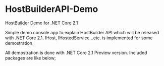 # HostBuilderAPI-Demo
HostBuilder Demo for .NET Core 2.1

Simple demo console app to explain HostBuilder API which will be released with .NET Core 2.1. IHost, IHostedService...etc. is implemented for some demostration.

All demostration is done with .NET Core 2.1 Preview version. 
Included packages are like below;

  <ItemGroup>
    <PackageReference Include="Microsoft.Extensions.Configuration.EnvironmentVariables" Version="2.1.0-preview1-final" />
    <PackageReference Include="Microsoft.Extensions.Hosting" Version="2.1.0-preview1-final" />
    <PackageReference Include="Microsoft.Extensions.Configuration.Json" Version="2.1.0-preview1-final" />
    <PackageReference Include="Microsoft.Extensions.Logging" Version="2.1.0-preview1-final" />
    <PackageReference Include="Microsoft.Extensions.Logging.Configuration" Version="2.1.0-preview1-final" />
    <PackageReference Include="Microsoft.Extensions.Logging.Console" Version="2.1.0-preview1-final" />
  </ItemGroup>
